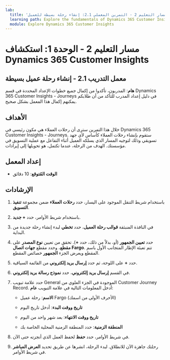 ```yaml
---
lab:
  title: 'مسار التعليم 2 - التمرين المعملي 2.1: إنشاء رحلة بسيطة للعميل'
  learning path: Explore the fundamentals of Dynamics 365 Customer Insights
  module: Explore Dynamics 365 Customer Insights
---
```


مسار التعليم 2 - الوحدة 1: استكشاف Dynamics 365 Customer Insights
========================

## معمل التدريب 2.1 - إنشاء رحلة عميل بسيطة

**هام**: المدربون، تأكدوا من إكمال جميع خطوات الإعداد المحددة في قسم Dynamics 365 Customer Insights - Journeys في دليل إعداد المدرب للتأكد من أن طلابكم يمكنهم إكمال هذا المعمل بشكل صحيح.   

## الأهداف

خلال هذا التمرين سترى أن رحلات العملاء هي مكون رئيسي في Dynamics 365 Customer Insights - Journeys. ستقوم بإنشاء رحلات العملاء كأساس لأي جهد تسويقي وذلك لتوجيه المسار الذي يسلكه العميل أثناء التفاعل مع عملية التسويق في مؤسستك. الهدف من الرحلة، عندما تكتمل، هو تحويلها إلى إيرادات. 

## إعداد المعمل

  - **الوقت المُتوقع**: 10 دقائق

## الإرشادات
1. باستخدام شريط التنقل الموجود على اليسار، حدد **رحلات العملاء** ضمن مجموعة **تنفيذ التسويق**.

2. باستخدام شريط الأوامر، حدد **+ جديد**.

3. في النافذة المنبثقة **قوالب رحلة العميل**، حدد **تخطي** لبدء إنشاء رحلة جديدة من البداية.
4. حدد **تعيين الجمهور** (أو، بدلاً من ذلك، حدد **+**). تحقق من تعيين **نوع المصدر** على **مقطع**، وحدد مقطع **جهات اتصال Fargo**. تتم تعبئة الإطار المتجانب الأول باسم المقطع ويعرض الجزء **الجمهور** خصائص المقطع.

5. حدد **+** على اللوحة، ثم حدد **إرسال بريد إلكتروني** من القائمة السياقية.

6. في القسم **إرسال بريد إلكتروني**، حدد **نموذج رسالة بريد إلكتروني**.

7. حدد علامة تبويب General الموجودة في الجزء العلوي من Customer Journey Record. أدخل المعلومات التالية في علامة التبويب **عام**:

    - **الاسم**: رحلة عميل Fargo (الأحرف الأولى من اسمك) 

    - **تاريخ ووقت البدء**: أدخل تاريخ اليوم

    - **تاريخ ووقت الانتهاء**: بعد شهر واحد من اليوم

    - **المنطقة الزمنية**: حدد المنطقة الزمنية المحلية الخاصة بك

8. في شريط الأوامر، حدد **حفظ** لحفظ العمل الذي أنجزته حتى الآن.

9. رحلتك جاهزة الآن للانطلاق. لبدء الرحلة، انشرها عن طريق تحديد **العرض المباشر** في شريط الأوامر.

